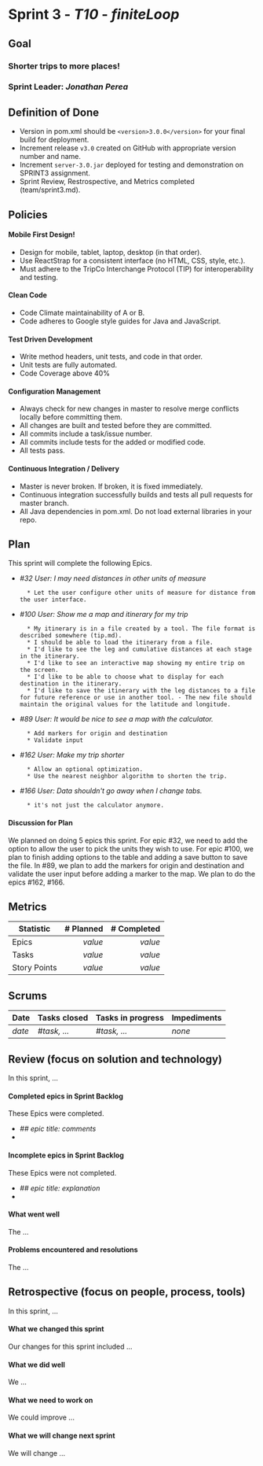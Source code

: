 # Sprint 3 - *T10* - *finiteLoop*

## Goal

### Shorter trips to more places!
### Sprint Leader: *Jonathan Perea*

## Definition of Done

* Version in pom.xml should be `<version>3.0.0</version>` for your final build for deployment.
* Increment release `v3.0` created on GitHub with appropriate version number and name.
* Increment `server-3.0.jar` deployed for testing and demonstration on SPRINT3 assignment.
* Sprint Review, Restrospective, and Metrics completed (team/sprint3.md).


## Policies

#### Mobile First Design!
* Design for mobile, tablet, laptop, desktop (in that order).
* Use ReactStrap for a consistent interface (no HTML, CSS, style, etc.).
* Must adhere to the TripCo Interchange Protocol (TIP) for interoperability and testing.
#### Clean Code
* Code Climate maintainability of A or B.
* Code adheres to Google style guides for Java and JavaScript.
#### Test Driven Development
* Write method headers, unit tests, and code in that order.
* Unit tests are fully automated.
* Code Coverage above 40%
#### Configuration Management
* Always check for new changes in master to resolve merge conflicts locally before committing them.
* All changes are built and tested before they are committed.
* All commits include a task/issue number.
* All commits include tests for the added or modified code.
* All tests pass.
#### Continuous Integration / Delivery 
* Master is never broken.  If broken, it is fixed immediately.
* Continuous integration successfully builds and tests all pull requests for master branch.
* All Java dependencies in pom.xml.  Do not load external libraries in your repo. 


## Plan

This sprint will complete the following Epics.

* *#32 User: I may need distances in other units of measure*

        * Let the user configure other units of measure for distance from the user interface.
    
* *#100 User: Show me a map and itinerary for my trip*
    
        * My itinerary is in a file created by a tool. The file format is described somewhere (tip.md).
        * I should be able to load the itinerary from a file.
        * I'd like to see the leg and cumulative distances at each stage in the itinerary.
        * I'd like to see an interactive map showing my entire trip on the screen.
        * I'd like to be able to choose what to display for each destination in the itinerary.
        * I'd like to save the itinerary with the leg distances to a file for future reference or use in another tool. - The new file should maintain the original values for the latitude and longitude.
    
* *#89 User: It would be nice to see a map with the calculator.*

        * Add markers for origin and destination
        * Validate input
        
* *#162 User: Make my trip shorter*

        * Allow an optional optimization.
        * Use the nearest neighbor algorithm to shorten the trip.
        
* *#166 User: Data shouldn't go away when I change tabs.*

        * it's not just the calculator anymore.

        

#### Discussion for Plan

We planned on doing 5 epics this sprint. For epic #32, we need to add the option
to allow the user to pick the units they wish to use. For epic #100, we plan to
finish adding options to the table and adding a save button to save
the file. In #89, we plan to add the markers for origin and destination
and validate the user input before adding a marker to the map. We plan to do
the epics #162, #166.


## Metrics

| Statistic | # Planned | # Completed |
| --- | ---: | ---: |
| Epics | *value* | *value* |
| Tasks |  *value*   | *value* | 
| Story Points |  *value*  | *value* | 


## Scrums

| Date | Tasks closed  | Tasks in progress | Impediments |
| :--- | :--- | :--- | :--- |
| *date* | *#task, ...* | *#task, ...* | *none* | 


## Review (focus on solution and technology)

In this sprint, ...

#### Completed epics in Sprint Backlog 

These Epics were completed.

* *## epic title: comments*
* 

#### Incomplete epics in Sprint Backlog 

These Epics were not completed.

* *## epic title: explanation*
*

#### What went well

The ...


#### Problems encountered and resolutions

The ...


## Retrospective (focus on people, process, tools)

In this sprint, ...

#### What we changed this sprint

Our changes for this sprint included ...

#### What we did well

We ...

#### What we need to work on

We could improve ...

#### What we will change next sprint 

We will change ...

